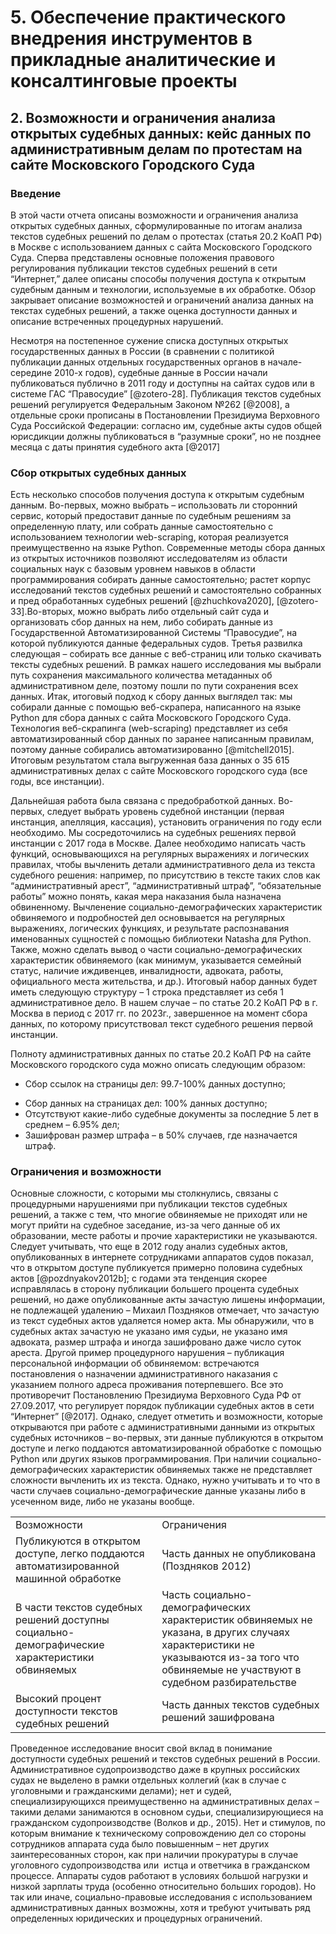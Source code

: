 # 5. Обеспечение практического внедрения инструментов в прикладные аналитические и консалтинговые проекты
## 2. Возможности и ограничения анализа открытых судебных данных: кейс данных по административным делам по протестам на сайте Московского Городского Суда

### Введение
В этой части отчета описаны возможности и ограничения анализа открытых судебных данных, сформулированные по итогам анализа текстов судебных решений по делам о протестах (статья 20.2 КоАП РФ) в Москве с использованием данных с сайта Московского Городского Суда. Сперва представлены основные положения правового регулирования публикации текстов судебных решений в сети “Интернет,” далее описаны способы получения доступа к открытым судебным данным и технологии, используемые в их обработке. Обзор закрывает описание возможностей и ограничений анализа данных на текстах судебных решений, а также оценка доступности данных и описание встреченных процедурных нарушений.

Несмотря на постепенное сужение списка доступных открытых государственных данных в России (в сравнении с политикой публикации данных отдельных государственных органов в начале-середине 2010-х годов), судебные данные в России начали публиковаться публично в 2011 году и доступны на сайтах судов или в системе ГАС “Правосудие” [@zotero-28]. Публикация текстов судебных решений регулируется Федеральным Законом №262 [@2008], а отдельные сроки прописаны в Постановлении Президиума Верховного Суда Российской Федерации: согласно им, судебные акты судов общей юрисдикции должны публиковаться в “разумные сроки”, но не позднее месяца с даты принятия судебного акта [@2017]
### Сбор открытых судебных данных
Есть несколько способов получения доступа к открытым судебным данным. Во-первых, можно выбрать – использовать ли сторонний сервис, который предоставит данные по судебным решениям за определенную плату, или собрать данные самостоятельно с использованием технологии web-scraping, которая реализуется преимущественно на языке Python. Современные методы сбора данных из открытых источников позволяют исследователям из области социальных наук с базовым уровнем навыков в области программирования собирать данные самостоятельно; растет корпус исследований текстов судебных решений и самостоятельно собранных и пред обработанных судебных решений [@zhuchkova2020], [@zotero-33].Во-вторых, можно выбрать либо отдельный сайт суда и организовать сбор данных на нем, либо собирать данные из Государственной Автоматизированной Системы “Правосудие”, на которой публикуются данные федеральных судов. Третья развилка следующая – собирать все данные с веб-страниц или только скачивать тексты судебных решений. В рамках нашего исследования мы выбрали путь сохранения максимального количества метаданных об административном деле, поэтому пошли по пути сохранения всех данных. Итак, итоговый подход к сбору данных выглядел так: мы собирали данные с помощью веб-скрапера, написанного на языке Python для сбора данных с сайта Московского Городского Суда. Технология веб-скрапинга (web-scraping) представляет из себя автоматизированный сбор данных по заранее написанным правилам, поэтому данные собирались автоматизированно [@mitchell2015]. Итоговым результатом стала выгруженная база данных о 35 615 административных делах с сайте Московского городского суда (все годы, все инстанции).

Дальнейшая работа была связана с предобработкой данных. Во-первых, следует выбрать уровень судебной инстанции (первая инстанция, апелляция, кассация), установить ограничения по году если необходимо. Мы сосредоточились на судебных решениях первой инстанции с 2017 года в Москве. Далее необходимо написать часть функций, основывающихся на регулярных выражениях и логических правилах, чтобы вычленить детали административного дела из текста судебного решения: например, по присутствию в тексте таких слов как “административный арест”, “административный штраф”, “обязательные работы” можно понять, какая мера наказания была назначена обвиненному. Вычленение социально-демографических характеристик обвиняемого и подробностей дел основывается на регулярных выражениях, логических функциях, и результате распознавания именованных сущностей с помощью библиотеки Natasha для Python. Также, можно сделать вывод о части социально-демографических характеристик обвиняемого (как минимум, указывается семейный статус, наличие иждивенцев, инвалидности, адвоката, работы, официального места жительства, и др.). Итоговый набор данных будет иметь следующую структуру – 1 строка представляет из себя 1 административное дело. В нашем случае – по статье 20.2 КоАП РФ в г. Москва в период с 2017 гг. по 2023г., завершенное на момент сбора данных, по которому присутствовал текст судебного решения первой инстанции.

Полноту административных данных по статье 20.2 КоАП РФ на сайте Московского городского суда можно описать следующим образом:

* Сбор ссылок на страницы дел: 99.7-100% данных доступно;
- Сбор данных на страницах дел: 100% данных доступно;
- Отсутствуют какие-либо судебные документы за последние 5 лет в среднем – 6.95% дел;
- Зашифрован размер штрафа – в 50% случаев, где назначается штраф.  

### Ограничения и возможности
Основные сложности, с которыми мы столкнулись, связаны с процедурными нарушениями при публикации текстов судебных решений, а также с тем, что многие обвиняемые не приходят или не могут прийти на судебное заседание, из-за чего данные об их образовании, месте работы и прочие характеристики не указываются.  Следует учитывать, что еще в 2012 году анализ судебных актов, опубликованных в интернете сотрудниками аппаратов судов показал, что в открытом доступе публикуется примерно половина судебных актов [@pozdnyakov2012b]; с годами эта тенденция скорее исправлялась в сторону публикации большего процента судебных решений, но даже опубликованные акты зачастую лишены информации, не подлежащей удалению – Михаил Поздняков отмечает, что зачастую из текст судебных актов удаляется номер акта. Мы обнаружили, что в судебных актах зачастую не указано имя судьи, не указано имя адвоката, размер штрафа и иногда зашифровано даже число суток ареста. Другой пример процедурного нарушения – публикация персональной информации об обвиняемом: встречаются постановления о назначении административного наказания с указанием полного адреса проживания потерпевшего. Все это противоречит Постановлению Президиума Верховного Суда РФ от 27.09.2017, что регулирует порядок публикации судебных актов в сети “Интернет” [@2017]. Однако, следует отметить и возможности, которые открываются при работе с административными данными из открытых судебных источников – во-первых, эти данные публикуются в открытом доступе и легко поддаются автоматизированной обработке с помощью Python или других языков программирования. При наличии социально-демографических характеристик обвиняемых также не представляет сложности вычленить их из текста. Однако, нужно учитывать и то что в части случаев социально-демографические данные указаны либо в усеченном виде, либо не указаны вообще.

|   |   |
|---|---|
|Возможности|Ограничения|
|Публикуются в открытом доступе, легко поддаются автоматизированной машинной обработке|Часть данных не опубликована (Поздняков 2012)|
|В части текстов судебных решений доступны социально-демографические характеристики обвиняемых|Часть социально-демографических характеристик обвиняемых не указана, в других случаях характеристики не указываются из-за того что обвиняемые не участвуют в судебном разбирательстве|
|Высокий процент доступности текстов судебных решений|Часть данных текстов судебных решений зашифрована|


Проведенное исследование вносит свой вклад в понимание доступности судебных решений и текстов судебных решений в России. Административное судопроизводство даже в крупных российских судах не выделено в рамки отдельных коллегий (как в случае с уголовными и гражданскими делами); нет и судей, специализирующихся преимущественно на административных делах – такими делами занимаются в основном судьи, специализирующиеся на гражданском судопроизводстве (Волков и др., 2015). Нет и стимулов, по которым внимание к техническому сопровождению дел со стороны сотрудников аппарата суда было повышенным – нет других заинтересованных сторон, как при наличии прокуратуры в случае уголовного судопроизводства или  истца и ответчика в гражданском процессе. Аппараты судов работают в условиях большой нагрузки и низкой зарплаты труда (особенно относительно больших городов). Но так или иначе, социально-правовые исследования с использованием административных данных возможны, хотя и требуют учитывать ряд определенных юридических и процедурных ограничений.